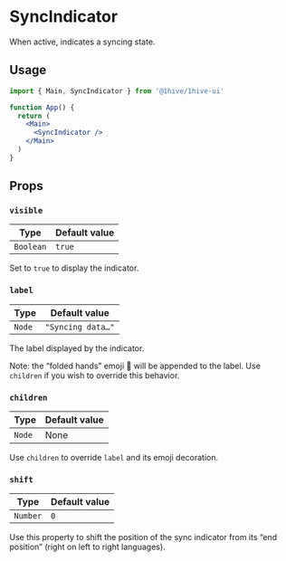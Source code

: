 # SyncIndicator

When active, indicates a syncing state.

## Usage

```jsx
import { Main, SyncIndicator } from '@1hive/1hive-ui'

function App() {
  return (
    <Main>
      <SyncIndicator />
    </Main>
  )
}
```

## Props

### `visible`

| Type      | Default value |
| --------- | ------------- |
| `Boolean` | `true`        |

Set to `true` to display the indicator.

### `label`

| Type   | Default value     |
| ------ | ----------------- |
| `Node` | `"Syncing data…"` |

The label displayed by the indicator.

Note: the “folded hands” emoji 🙏 will be appended to the label. Use `children` if you wish to override this behavior.

### `children`

| Type   | Default value |
| ------ | ------------- |
| `Node` | None          |

Use `children` to override `label` and its emoji decoration.

### `shift`

| Type     | Default value |
| -------- | ------------- |
| `Number` | `0`           |

Use this property to shift the position of the sync indicator from its “end position” (right on left to right languages).
